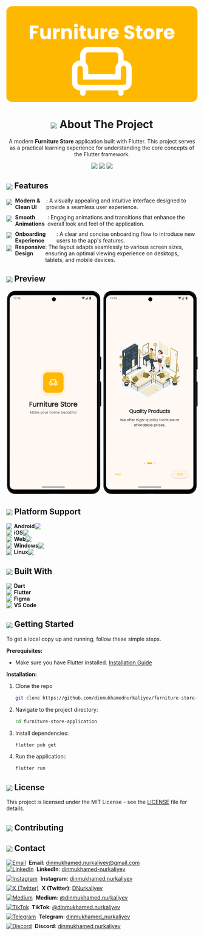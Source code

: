 
<div align="center">
  <img src="documentation/images/brand_banner.svg" width="800"/>

  <h1> <img align="center" src="https://em-content.zobj.net/source/animated-noto-color-emoji/427/pencil_270f-fe0f.gif" width="25"/>  About The Project </h1>

A modern **Furniture Store** application built with Flutter. This project serves as a practical learning experience for understanding the core concepts of the Flutter framework.
  
</div>

  <div align="center">
    <img src="https://img.shields.io/github/license/dinmukhamednurkaliyev/furniture-store-application">
    <img src="https://img.shields.io/github/stars/dinmukhamednurkaliyev/furniture-store-application">
    <img src="https://img.shields.io/badge/Flutter-3.35%2B-blue">
  </div>


<h2> <img align="center" src="https://fonts.gstatic.com/s/e/notoemoji/latest/1f3af/512.webp" width="25"/> Features </h2>


<div style="display: flex; align-items: flex-start; margin-bottom: 10px;">
  <img src="https://cdn0.iconfinder.com/data/icons/social-messaging-ui-color-shapes/128/add-circle-green-512.png" width="15" style="margin-right: 8px; flex-shrink: 0; margin-top: 4px;"/>
    <strong>Modern & Clean UI</strong>: A visually appealing and intuitive interface designed to provide a seamless user experience.
</div>

<div style="display: flex; align-items: flex-start; margin-bottom: 10px;">
  <img src="https://cdn0.iconfinder.com/data/icons/social-messaging-ui-color-shapes/128/add-circle-green-512.png" width="15" style="margin-right: 8px; flex-shrink: 0; margin-top: 4px;"/>
    <strong>Smooth Animations</strong>: Engaging animations and transitions that enhance the overall look and feel of the application.
</div>

<div style="display: flex; align-items: flex-start;">
  <img src="https://cdn0.iconfinder.com/data/icons/social-messaging-ui-color-shapes/128/add-circle-green-512.png" width="15" style="margin-right: 8px; flex-shrink: 0; margin-top: 4px;"/>
    <strong>Onboarding Experience</strong>: A clear and concise onboarding flow to introduce new users to the app's features.
</div>

<div style="display: flex; align-items: flex-start;">
  <img src="https://cdn0.iconfinder.com/data/icons/social-messaging-ui-color-shapes/128/add-circle-green-512.png" width="15" style="margin-right: 8px; flex-shrink: 0; margin-top: 4px;"/>
    <strong>Responsive Design</strong>: The layout adapts seamlessly to various screen sizes, ensuring an optimal viewing experience on desktops, tablets, and mobile devices.
</div>


## <img align="center" src="https://fonts.gstatic.com/s/e/notoemoji/latest/2728/512.webp" width="25"/>  Preview

<p align="center">
  <img src="documentation/screenshots/splash-screen-portrait.png" width="250"> 
  <img src="documentation/screenshots/on-boarding-screen-portrait.png" width="250">
</p>


<!-- <div align="center">
  <b>Animated User Flow</b><br>
  <img src="documentation/demo.gif" width="250"/>
</div> -->



<h2> <img align="center" src="https://em-content.zobj.net/source/animated-noto-color-emoji/427/gear_2699-fe0f.gif" width="25"/>  Platform Support </h2>

<div style="display: flex; align-items: center;">
    <img src="https://www.svgrepo.com/show/475631/android-color.svg" width="15" style="margin-right: 5px;"/> 
    <strong>Android</strong>
     <img src="https://cdn0.iconfinder.com/data/icons/small-n-flat/24/678134-sign-check-512.png" width="15" style="margin-right: 5px;"/> 
</div>
<div style="display: flex; align-items: center;">
    <img src="https://www.svgrepo.com/show/303125/apple-logo.svg" width="15" style="margin-right: 5px;"/> 
    <strong>iOS</strong>
     <img src="https://cdn0.iconfinder.com/data/icons/small-n-flat/24/678069-sign-error-1024.png" width="15" style="margin-right: 5px;"/> 
</div>
<div style="display: flex; align-items: center;">
    <img src="https://www.svgrepo.com/show/475640/chrome-color.svg" width="15" style="margin-right: 5px;"/> 
    <strong>Web</strong>
    <img src="https://cdn0.iconfinder.com/data/icons/small-n-flat/24/678134-sign-check-512.png" width="15" style="margin-right: 5px;"/> 
</div>
<div style="display: flex; align-items: center;">
    <img src="https://www.svgrepo.com/show/382713/windows-applications.svg" width="15" style="margin-right: 5px;"/> 
    <strong>Windows</strong>
    <img src="https://cdn0.iconfinder.com/data/icons/small-n-flat/24/678069-sign-error-1024.png" width="15" style="margin-right: 5px;"/> 
</div>
<div style="display: flex; align-items: center;">
    <img src="https://www.svgrepo.com/show/354004/linux-tux.svg" width="15" style="margin-right: 5px;"/> 
    <strong>Linux</strong>
    <img src="https://cdn0.iconfinder.com/data/icons/small-n-flat/24/678069-sign-error-1024.png" width="15" style="margin-right: 5px;"/> 
</div>

<h2> <img align="center" src="https://fonts.gstatic.com/s/e/notoemoji/latest/26a1/512.webp" width="25"/> Built With </h2>
<div style="display: flex; align-items: center;">
  <img src="https://cdn.jsdelivr.net/gh/devicons/devicon/icons/dart/dart-original.svg" width="15" style="margin-right: 5px;"/>
  <strong>Dart</strong>
</div>
<div style="display: flex; align-items: center;">
  <img src="https://cdn.jsdelivr.net/gh/devicons/devicon/icons/flutter/flutter-original.svg" width="15" style="margin-right: 5px;"/>
  <strong>Flutter</strong>
</div>
<div style="display: flex; align-items: center;">
  <img src="https://cdn.jsdelivr.net/gh/devicons/devicon/icons/figma/figma-original.svg" width="15" style="margin-right: 5px;"/>
  <strong>Figma</strong>
</div>
<div style="display: flex; align-items: center;">
  <img src="https://www.svgrepo.com/show/452129/vs-code.svg" width="15" style="margin-right: 5px;"/>
  <strong>VS Code</strong>
</div>


<h2> <img align="center" src="https://fonts.gstatic.com/s/e/notoemoji/latest/1f680/512.webp" width="25"/> Getting Started </h2>

To get a local copy up and running, follow these simple steps.

**Prerequisites:**
* Make sure you have Flutter installed. [Installation Guide](https://docs.flutter.dev/get-started/install)

**Installation:**
1. Clone the repo
   ```sh
   git clone https://github.com/dinmukhamednurkaliyev/furniture-store-application.git
   ```

2. Navigate to the project directory:
    ```sh
    cd furniture-store-application
    ```

3. Install dependencies:
    ```sh
    flutter pub get
    ```

4. Run the application::
    ```sh
    flutter run
    ```

<h2> <img align="center" src="https://em-content.zobj.net/source/animated-noto-color-emoji/427/locked_1f512.gif" width="25"/>  License </h2>

This project is licensed under the MIT License - see the [LICENSE](LICENSE) file for details.


<h2> <img align="center" src="https://em-content.zobj.net/source/animated-noto-color-emoji/427/handshake_1f91d.gif" width="25"/>  Contributing </h2>

<h2> <img align="center" src="https://em-content.zobj.net/source/animated-noto-color-emoji/427/bell_1f514.gif" width="25"/>  Contact </h2>

<div style="display: flex; align-items: center;">
    <a href="mailto:your.dinmukhamed.nurkaliyev@gmail.com" target="_blank"><img src="https://cdn0.iconfinder.com/data/icons/material-circle-apps/512/icon-email-material-design-512.png" alt="Email" width="20" style="margin-right: 8px;"/></a>
    <strong>Email</strong>:&#160;<a href="mailto:your.dinmukhamed.nurkaliyev@gmail.com">dinmukhamed.nurkaliyev@gmail.com</a>
</div>
<div style="display: flex; align-items: center; margin-bottom: 8px;">
    <a href="https://www.linkedin.com/in/dinmukhamed-nurkaliyev-80b5a1326/" target="_blank"><img src="https://cdn3.iconfinder.com/data/icons/capsocial-round/500/linkedin-512.png" alt="LinkedIn" width="20" style="margin-right: 8px;"/></a>
    <strong>LinkedIn</strong>:&#160;<a href="https://www.linkedin.com/in/dinmukhamed-nurkaliyev-80b5a1326/">dinmukhamed-nurkaliyev</a>
</div>
<div style="display: flex; align-items: center; margin-bottom: 8px;">
    <a href="https://www.instagram.com/dinmukhamed.nurkaliyev/" target="_blank"><img src="https://cdn3.iconfinder.com/data/icons/2018-social-media-logotypes/1000/2018_social_media_popular_app_logo_instagram-512.png" alt="Instagram" width="20" style="margin-right: 8px;"/></a>
    <strong>Instagram</strong>:&#160;<a href="https://www.instagram.com/dinmukhamed.nurkaliyev/">dinmukhamed.nurkaliyev</a>
</div>
<div style="display: flex; align-items: center; margin-bottom: 8px;">
    <a href="https://x.com/DNurkaliyev" target="_blank"><img src="https://cdn3.iconfinder.com/data/icons/2018-social-media-logotypes/1000/2018_social_media_popular_app_logo_twitter-1024.png" alt="X (Twitter)" width="20" style="margin-right: 8px;"/></a>
    <strong>X (Twitter)</strong>:&#160;<a href="https://x.com/DNurkaliyev">DNurkaliyev</a>
</div>
<div style="display: flex; align-items: center; margin-bottom: 8px;">
    <a href="https://medium.com/@dinmukhamed.nurkaliyev" target="_blank"><img src="https://cdn0.iconfinder.com/data/icons/social-media-2092/100/social-62-512.png" alt="Medium" width="20" style="margin-right: 8px;"/></a>
    <strong>Medium</strong>:&#160;<a href="https://medium.com/@dinmukhamed.nurkaliyev">@dinmukhamed.nurkaliyev</a>
</div>
<div style="display: flex; align-items: center; margin-bottom: 8px;">
    <a href="https://www.tiktok.com/@dinmukhamed.nurkaliyev" target="_blank"><img src="https://cdn1.iconfinder.com/data/icons/popular-social-massmedia/120/tiktok-512.png" alt="TikTok" width="20" style="margin-right: 8px;"/></a>
    <strong>TikTok</strong>:&#160;<a href="https://www.tiktok.com/@dinmukhamed.nurkaliyev">@dinmukhamed.nurkaliyev</a>
</div>
<div style="display: flex; align-items: center; margin-bottom: 8px;">
    <a href="https://t.me/dinmukhamed_nurkaliyev" target="_blank"><img src="https://cdn3.iconfinder.com/data/icons/social-icons-33/512/Telegram-1024.png" alt="Telegram" width="20" style="margin-right: 8px;"/></a>
    <strong>Telegram</strong>:&#160;<a href="https://t.me/dinmukhamed_nurkaliyev">dinmukhamed_nurkaliyev</a>
</div>
<div style="display: flex; align-items: center;">
    <a href="https://discord.com/users/1300002143377428531" target="_blank"><img src="https://cdn0.iconfinder.com/data/icons/free-social-media-set/24/discord-512.png" alt="Discord" width="20" style="margin-right: 8px;"/></a>
    <strong>Discord</strong>:&#160;<a href="https://discord.com/users/1300002143377428531">dinmukhamed.nurkaliyev</a>
</div>


